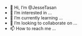 - 👋 Hi, I’m @JesseTasan
- 👀 I’m interested in ...
- 🌱 I’m currently learning ...
- 💞️ I’m looking to collaborate on ...
- 📫 How to reach me ...

<!---
JesseTasan/JesseTasan is a ✨ special ✨ repository because its `README.md` (this file) appears on your GitHub profile.
You can click the Preview link to take a look at your changes.
--->
